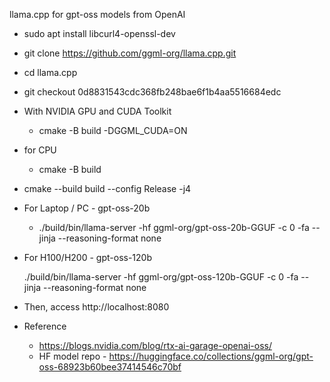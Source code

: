 llama.cpp for gpt-oss models from OpenAI


- sudo apt install libcurl4-openssl-dev

- git clone https://github.com/ggml-org/llama.cpp.git
- cd llama.cpp
- git checkout 0d8831543cdc368fb248bae6f1b4aa5516684edc

- With NVIDIA GPU and CUDA Toolkit
    - cmake -B build -DGGML_CUDA=ON
- for CPU 
    - cmake -B build

- cmake --build build --config Release -j4

- For Laptop / PC -  gpt-oss-20b

    - ./build/bin/llama-server -hf ggml-org/gpt-oss-20b-GGUF -c 0 -fa --jinja --reasoning-format none


- For H100/H200 - gpt-oss-120b

    ./build/bin/llama-server -hf ggml-org/gpt-oss-120b-GGUF -c 0 -fa --jinja --reasoning-format none


- Then, access http://localhost:8080


- Reference 
  - https://blogs.nvidia.com/blog/rtx-ai-garage-openai-oss/
  - HF model repo - https://huggingface.co/collections/ggml-org/gpt-oss-68923b60bee37414546c70bf
